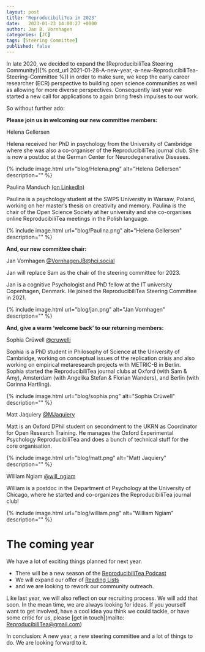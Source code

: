 ```yaml
---
layout: post
title: "ReproducibiliTea in 2023"
date:   2023-01-23 14:00:27 +0000
author: Jan B. Vornhagen
categories: [JC]
tags: [Steering Committee]
published: false
---
```


In late 2020, we decided to expand the [ReproducibiliTea Steering Community]({% post_url 2021-01-28-A-new-year,-a-new-ReproducibiliTea-Steering-Committee %}) in order to make sure, we keep the early career researcher (ECR) perspective to building open science communities as well as allowing for more diverse perspectives.
Consequently last year we started a new call for applications to again bring fresh impulses to our work.

So without further ado:

**Please join us in welcoming our new committee members:**

Helena Gellersen

Helena received her PhD in psychology from the University of Cambridge where she was also a co-organiser of the ReproducibiliTea journal club. She is now a postdoc at the German Center for Neurodegenerative Diseases.

{% include image.html url="blog/Helena.png" alt="Helena Gellersen" description="" %}

Paulina Manduch [(on LinkedIn)](https://www.linkedin.com/in/paulinamanduch/)

Paulina is a psychology student at the SWPS University in Warsaw, Poland, working on her master’s thesis on creativity and memory. Paulina is the chair of the Open Science Society at her university and she co-organises online ReproducibiliTea meetings in the Polish language.

{% include image.html url="blog/Paulina.png" alt="Helena Gellersen" description="" %}


**And, our new committee chair:**

Jan Vornhagen [@VornhagenJB@hci.social](https://hci.social/@VornhagenJB)

Jan will replace Sam as the chair of the steering committee for 2023.

Jan is a cognitive Psychologist and PhD fellow at the IT university Copenhagen, Denmark. He joined the ReproducibiliTea Steering Committee in 2021.

{% include image.html url="blog/jan.png" alt="Jan Vornhagen" description="" %}

**And, give a warm ‘welcome back’ to our returning members:**

Sophia Crüwell [@cruwelli](https://twitter.com/cruwelli)

Sophia is a PhD student in Philosophy of Science at the University of Cambridge, working on conceptual issues of the replication crisis and also working on empirical metaresearch projects with METRIC-B in Berlin.
Sophia started the ReproducibiliTea journal clubs at Oxford (with Sam & Amy), Amsterdam (with Angelika Stefan & Florian Wanders), and Berlin (with Corinna Hartling).

{% include image.html url="blog/sophia.png" alt="Sophia Crüwell" description="" %}

Matt Jaquiery [@MJaquiery](https://twitter.com/MJaquiery)

Matt is an Oxford DPhil student on secondment to the UKRN as Coordinator for Open Research Training. 
He manages the Oxford Experimental Psychology ReproducibiliTea and does a bunch of technical stuff for the core organisation.

{% include image.html url="blog/matt.png" alt="Matt Jaquiery" description="" %}


William Ngiam [@will_ngiam](https://twitter.com/will_ngiam)

William is a postdoc in the Department of Psychology at the University of Chicago, where he started and co-organizes the ReproducibiliTea journal club!

{% include image.html url="blog/william.png" alt="William Ngiam" description="" %}


# The coming year

We have a lot of exciting things planned for next year.
* There will be a new season of the [ReproducibiliTea Podcast](https://soundcloud.com/reproducibilitea)
* We will expand our offer of [Reading Lists](https://rpt-rl.netlify.app/)
* and we are looking to rework our community outreach.

Like last year, we will also reflect on our recruiting process. We will add that soon.
In the mean time, we are always looking for ideas. If you yourself want to get involved, have a cool idea you think we could tackle, or have some critic for us, please [get in touch](mailto: ReproducibilITea@gmail.com)

In conclusion: A new year, a new steering committee and a lot of things to do.
We are looking forward to it.


